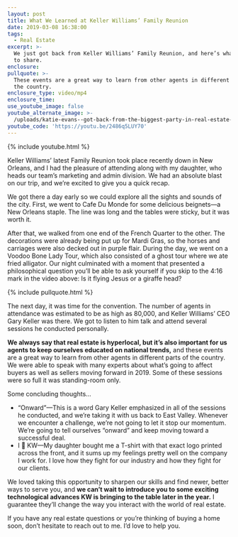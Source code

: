 ```yaml
---
layout: post
title: What We Learned at Keller Williams’ Family Reunion
date: 2019-03-08 16:38:00
tags:
  - Real Estate
excerpt: >-
  We just got back from Keller Williams’ Family Reunion, and here’s what we have
  to share.
enclosure:
pullquote: >-
  These events are a great way to learn from other agents in different parts of
  the country.
enclosure_type: video/mp4
enclosure_time:
use_youtube_image: false
youtube_alternate_image: >-
  /uploads/katie-evans--got-back-from-the-biggest-party-in-real-estate-youtube-new.jpg
youtube_code: 'https://youtu.be/2486q5LUY70'
---
```


{% include youtube.html %}

Keller Williams’ latest Family Reunion took place recently down in New Orleans, and I had the pleasure of attending along with my daughter, who heads our team’s marketing and admin division. We had an absolute blast on our trip, and we’re excited to give you a quick recap.&nbsp;

We got there a day early so we could explore all the sights and sounds of the city. First, we went to Cafe Du Monde for some delicious beignets—a New Orleans staple. The line was long and the tables were sticky, but it was worth it.

After that, we walked from one end of the French Quarter to the other. The decorations were already being put up for Mardi Gras, so the horses and carriages were also decked out in purple flair. During the day, we went on a Voodoo Bone Lady Tour, which also consisted of a ghost tour where we ate fried alligator. Our night culminated with a moment that presented a philosophical question you’ll be able to ask yourself if you skip to the 4:16 mark in the video above: Is it flying Jesus or a giraffe head?

{% include pullquote.html %}

The next day, it was time for the convention. The number of agents in attendance was estimated to be as high as 80,000, and Keller Williams’ CEO Gary Keller was there. We got to listen to him talk and attend several sessions he conducted personally.&nbsp;

**We always say that real estate is hyperlocal, but it’s also important for us agents to keep ourselves educated on national trends,** and these events are a great way to learn from other agents in different parts of the country. We were able to speak with many experts about what’s going to affect buyers as well as sellers moving forward in 2019. Some of these sessions were so full it was standing-room only.&nbsp;

Some concluding thoughts…

* “Onward”—This is a word Gary Keller emphasized in all of the sessions he conducted, and we’re taking it with us back to East Valley. Whenever we encounter a challenge, we’re not going to let it stop our momentum. We’re going to tell ourselves “onward” and keep moving toward a successful deal.&nbsp;
* I 💓 KW—My daughter bought me a T-shirt with that exact logo printed across the front, and it sums up my feelings pretty well on the company I work for. I love how they fight for our industry and how they fight for our clients.

We loved taking this opportunity to sharpen our skills and find newer, better ways to serve you, and **we can’t wait to introduce you to some exciting technological advances KW is bringing to the table later in the year.** I guarantee they’ll change the way you interact with the world of real estate.&nbsp;

If you have any real estate questions or you’re thinking of buying a home soon, don’t hesitate to reach out to me. I’d love to help you.<br>&nbsp;